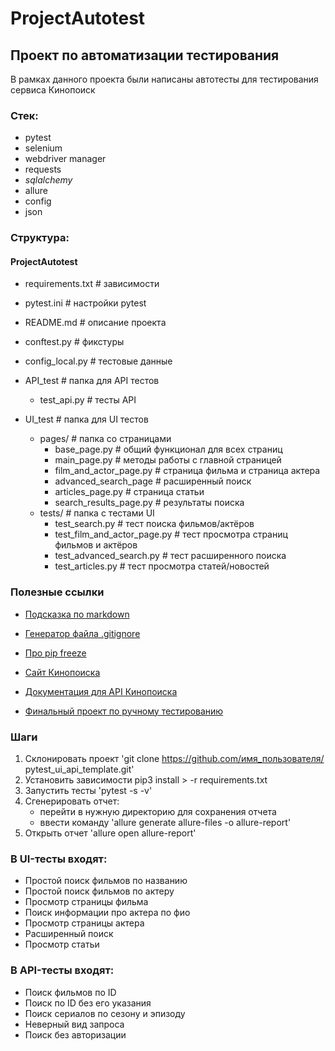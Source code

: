 # ProjectAutotest
## Проект по автоматизации тестирования
В рамках данного проекта были написаны автотесты для тестирования сервиса Кинопоиск

### Стек:
- pytest
- selenium
- webdriver manager
- requests
- _sqlalchemy_
- allure
- config
- json

### Структура:

#### ProjectAutotest
- requirements.txt            # зависимости
- pytest.ini                  # настройки pytest
- README.md                   # описание проекта
- conftest.py                 # фикстуры 
- config_local.py             # тестовые данные 

- API_test                    # папка для API тестов
  - test_api.py               # тесты API  
- UI_test                     # папка для UI тестов
  - pages/                    # папка со страницами
    - base_page.py            # общий функционал для всех страниц
    - main_page.py            # методы работы с главной страницей
    - film_and_actor_page.py  # страница фильма и страница актера
    - advanced_search_page    # расширенный поиск
    - articles_page.py        # страница статьи
    - search_results_page.py  # результаты поиска
  - tests/                        # папка с тестами UI
    - test_search.py              # тест поиска фильмов/актёров
    - test_film_and_actor_page.py # тест просмотра страниц фильмов и актёров
    - test_advanced_search.py     # тест расширенного поиска
    - test_articles.py            # тест просмотра статей/новостей

### Полезные ссылки
- [Подсказка по markdown](https://www.markdownguide.org/basic-syntax/)
- [Генератор файла .gitignore](https://www.toptal.com/developers/gitignore)
- [Про pip freeze](https://pip.pypa.io/en/stable/cli/pip_freeze/)
- [Cайт Кинопоиска](https://www.kinopoisk.ru/)
- [Документация для API Кинопоиска](https://api.kinopoisk.dev/documentation#/)

- [Финальный проект по ручному тестированию](https://an-rummo.yonote.ru/doc/avtotesty-mZfnaGKIAg)

### Шаги
1. Склонировать проект 'git clone https://github.com/имя_пользователя/ pytest_ui_api_template.git'
2. Установить зависимости pip3 install > -r requirements.txt
3. Запустить тесты 'pytest -s -v'
4. Сгенерировать отчет: 
   - перейти в нужную директорию для сохранения отчета
   - ввести команду 'allure generate allure-files -o allure-report'
5. Открыть отчет 'allure open allure-report'

### В UI-тесты входят:
- Простой поиск фильмов по названию 
- Простой поиск фильмов по актеру 
- Просмотр страницы фильма 
- Поиск информации про актера по фио 
- Просмотр страницы актера 
- Расширенный поиск 
- Просмотр статьи

### В API-тесты входят:
- Поиск фильмов по ID
- Поиск по ID без его указания
- Поиск сериалов по сезону и эпизоду
- Неверный вид запроса
- Поиск без авторизации
